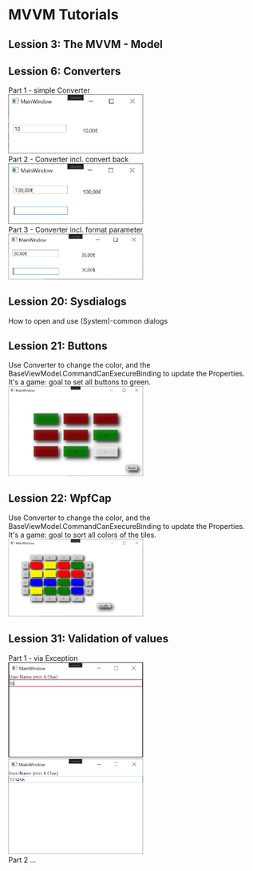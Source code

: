 # MVVM Tutorials

## Lession 3: The MVVM - Model

## Lession 6: Converters
Part 1 - simple Converter<br />
<img width="270" alt="MVVM_06_Conv1" src="https://raw.githubusercontent.com/joecare99/CSharp/master/CSharpBible/Resources/MVVM_06_Conv1.PNG"><br />
Part 2 - Converter incl. convert back<br />
<img width="270" alt="MVVM_06_Conv2" src="https://raw.githubusercontent.com/joecare99/CSharp/master/CSharpBible/Resources/MVVM_06_Conv2.PNG"><br />
Part 3 - Converter incl. format parameter<br />
<img width="270" alt="MVVM_06_Conv3" src="https://raw.githubusercontent.com/joecare99/CSharp/master/CSharpBible/Resources/MVVM_06_Conv3.PNG"><br />

## Lession 20: Sysdialogs 
How to open and use (System)-common dialogs

## Lession 21: Buttons 
Use Converter to change the color, and the BaseViewModel.CommandCanExecureBinding to update the Properties. <br />
It's a game: goal to set all buttons to green.<br />
<img width="270" alt="MVVM_21_Buttons" src="https://raw.githubusercontent.com/joecare99/CSharp/master/CSharpBible/Resources/MVVM_21_Buttons.PNG"><br />
    
## Lession 22: WpfCap 
Use Converter to change the color, and the BaseViewModel.CommandCanExecureBinding to update the Properties.<br />
It's a game: goal to sort all colors of the tiles.<br />
<img width="270" alt="MVVM_22_WpfCap" src="https://raw.githubusercontent.com/joecare99/CSharp/master/CSharpBible/Resources/MVVM_22_WpfCap.PNG"><br />

## Lession 31: Validation of values
Part 1 - via Exception<br />
<img width="270" alt="MVVM_31_Val1_1" src="https://raw.githubusercontent.com/joecare99/CSharp/master/CSharpBible/Resources/MVVM_31_Val1_1.PNG">
<img width="270" alt="MVVM_31_Val1_2" src="https://raw.githubusercontent.com/joecare99/CSharp/master/CSharpBible/Resources/MVVM_31_Val1_2.PNG"><br />
Part 2 ...
